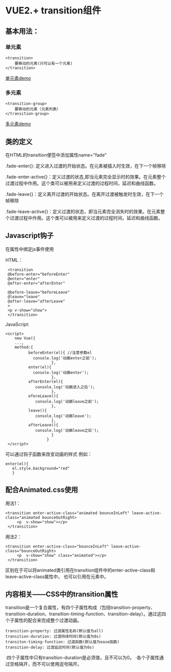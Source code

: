 # VUE2.+ transition组件
## 基本用法：
### 单元素
    <transition>
        要移动的元素(只可以有一个元素)
    </transition>
[单元素demo](https://github.com/tozlam/VueDemo/blob/master/transition/transition1.html)
### 多元素
    <transition-group>
        要移动的元素（元素列表）
    </transition-group>
 [多元素demo](https://github.com/tozlam/VueDemo/blob/master/transition/transition-group.html)
## 类的定义
在HTML的transition便签中添加属性name="fade"

 .fade-enter{}: 定义进入过渡的开始状态。在元素被插入时生效，在下一个帧移除
 
 .fade-enter-active{}：定义过渡的状态,即当元素完全显示时的效果。在元素整个过渡过程中作用。这个类可以被用来定义过渡的过程时间，延迟和曲线函数。
       
.fade-leave{}：定义离开过渡的开始状态。在离开过渡被触发时生效，在下一个帧移除

 .fade-leave-active{}：定义过渡的状态，即当元素完全消失时的效果。在元素整个过渡过程中作用。这个类可以被用来定义过渡的过程时间，延迟和曲线函数。
 
 ## Javascript钩子
 在属性中绑定js事件使用

 HTML：
 
     <transition 
     @before-enter="beforeEnter"
     @enter="enter"
     @after-enter="afterEnter"
     
     @before-leave="beforeLeave"
     @leave="leave"
     @after-leave="afterLeave"
     >
     <p v-show="show">
     </transition>
     
JavaScript:
   
    <script>
        new Vue({
        ...,
        method:{ 
              beforeEnter(el){ //注意参数el
                console.log('动画enter之前');
                        },
              enter(el){
                console.log('动画enter');
                        },
              afterEnter(el){
                 console.log('动画进入之后');
                        },
              eforeLeave(){
                 console.log('动画leave之前');
                        },
              leave(){
                 console.log('动画leave');
                        },
              afterLeave(){
                 console.log('动画leave之后');
                        }
                      }
     </script>
     
可以通过钩子函数来改变动画的样式
例如：

    enter(el){
       el.style.background="red" 
       }
 
## 配合Animated.css使用
用法1：

    <transition enter-active-class="animated bounceInLeft" leave-active-class="animated bounceOutRight>
         <p  v-show="show"></p>
     </transition>
     
用法2：

    <transition enter-active-class="bounceInLeft" leave-active-class="bounceOutRight>
         <p  v-show="show" class="animated"></p>
     </transition>

区别在于可以将animated类引用在transition组件中的enter-active-class和leave-active-class属性中，
也可以引用在元素中。
    
 ## 内容相关——CSS中的transition属性
 
transition是一个复合属性，有四个子属性构成（包括transition-property、transition-duration、transition-timing-function、transition-delay）。通过这四个子属性的配合来完成整个过渡动画。

    transition-property: 过渡属性名称(默认值为all) 
    transition-duration: 过渡持续时间(默认值为0s)
    transiton-timing-function: 过渡函数(默认值为ease函数)
    transition-delay: 过渡延迟时间(默认值为0s)

·四个子属性中只有transition-duration是必须值，且不可以为0。
·各个子属性通过空格隔开，而不可以使用逗号隔开。
